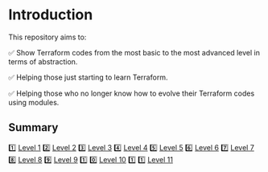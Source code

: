 # Introduction

This repository aims to:

:white_check_mark: Show Terraform codes from the most basic to the most advanced level in terms of abstraction.

:white_check_mark: Helping those just starting to learn Terraform.

:white_check_mark: Helping those who no longer know how to evolve their Terraform codes using modules.

## Summary

:one: [Level 1](https://github.com/evairmarinho/terraform-levels/tree/main/level_1)
:two: [Level 2](https://github.com/evairmarinho/terraform-levels/tree/main/level_2)
:three: [Level 3](https://github.com/evairmarinho/terraform-levels/tree/main/level_3)
:four: [Level 4](https://github.com/evairmarinho/terraform-levels/tree/main/level_4)
:five: [Level 5](https://github.com/evairmarinho/terraform-levels/tree/main/level_5)
:six: [Level 6](https://github.com/evairmarinho/terraform-levels/tree/main/level_6)
:seven: [Level 7](https://github.com/evairmarinho/terraform-levels/tree/main/level_7)
:eight: [Level 8](https://github.com/evairmarinho/terraform-levels/tree/main/level_8)
:nine: [Level 9](https://github.com/evairmarinho/terraform-levels/tree/main/level_9)
:one: :zero: [Level 10](https://github.com/evairmarinho/terraform-levels/tree/main/level_10)
:one: :one: [Level 11](https://github.com/evairmarinho/terraform-levels/tree/main/level_11)
